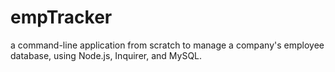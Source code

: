 # empTracker
a command-line application from scratch to manage a company's employee database, using Node.js, Inquirer, and MySQL.
